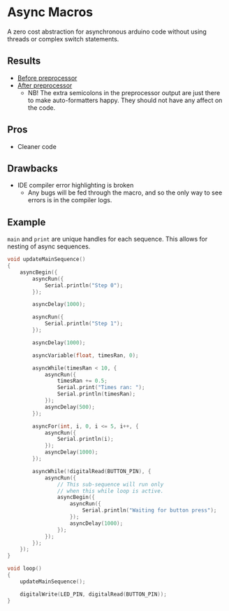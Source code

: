 # Async Macros

A zero cost abstraction for asynchronous arduino code without using threads or complex switch statements.

## Results

- [Before preprocessor](main/main.ino)
- [After preprocessor](.build/preproc/ctags_target_for_gcc_minus_e.cpp)
  - NB! The extra semicolons in the preprocessor output are just there to make auto-formatters happy. They should not have any affect on the code.

## Pros

- Cleaner code

## Drawbacks

- IDE compiler error highlighting is broken
  - Any bugs will be fed through the macro, and so the
    only way to see errors is in the compiler logs.

## Example

`main` and `print` are unique handles for each sequence. This allows for nesting of async sequences.

```cpp
void updateMainSequence()
{
    asyncBegin({
        asyncRun({
            Serial.println("Step 0");
        });

        asyncDelay(1000);

        asyncRun({
            Serial.println("Step 1");
        });

        asyncDelay(1000);

        asyncVariable(float, timesRan, 0);

        asyncWhile(timesRan < 10, {
            asyncRun({
                timesRan += 0.5;
                Serial.print("Times ran: ");
                Serial.println(timesRan);
            });
            asyncDelay(500);
        });

        asyncFor(int, i, 0, i <= 5, i++, {
            asyncRun({
                Serial.println(i);
            });
            asyncDelay(1000);
        });

        asyncWhile(!digitalRead(BUTTON_PIN), {
            asyncRun({
                // This sub-sequence will run only
                // when this while loop is active.
                asyncBegin({
                    asyncRun({
                        Serial.println("Waiting for button press");
                    });
                    asyncDelay(1000);
                });
            });
        });
    });
}

void loop()
{
    updateMainSequence();

    digitalWrite(LED_PIN, digitalRead(BUTTON_PIN));
}
```
